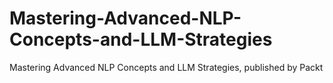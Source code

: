 # Mastering-Advanced-NLP-Concepts-and-LLM-Strategies
Mastering Advanced NLP Concepts and LLM Strategies, published by Packt
